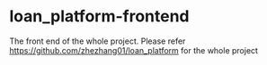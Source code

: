 # loan_platform-frontend
The front end of the whole project.
Please refer https://github.com/zhezhang01/loan_platform for the whole project
